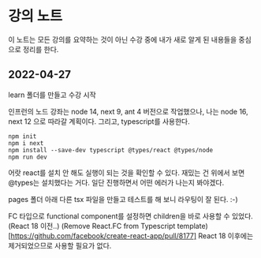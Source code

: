 # 강의 노트

이 노트는 모든 강의를 요약하는 것이 아닌 수강 중에 내가 새로 알게 된 내용들을 중심으로 정리를 한다. 


## 2022-04-27

learn 폴더를 만들고 수강 시작

인프런의 노드 강좌는 node 14, next 9, ant 4 버전으로 작업했으나, 나는 node 16, next 12 으로 따라갈 계획이다. 그리고, typescript를 사용한다.

```
npm init
npm i next
npm install --save-dev typescript @types/react @types/node
npm run dev
```

어랏 react를 설치 안 해도 실행이 되는 것을 확인할 수 있다. 재밌는 건 위에서 보면 @types는 설치했다는 거다. 일단 진행하면서 어떤 에러가 나는지 봐야겠다.

pages 폴더 아래 다른 tsx 파일을 만들고 테스트를 해 보니 라우팅이 잘 된다. :-)

FC 타입으로 functional component를 설정하면 children을 바로 사용할 수 있었다.(React 18 이전..)
(Remove React.FC from Typescript template)[https://github.com/facebook/create-react-app/pull/8177]
React 18 이후에는 제거되었으므로 사용할 필요가 없다.







